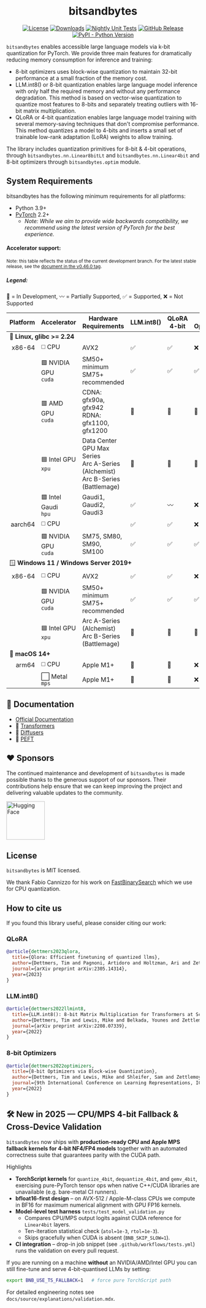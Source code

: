 <p align="center"><img src="https://avatars.githubusercontent.com/u/175231607?s=200&v=4" alt=""></p>
<h1 align="center">bitsandbytes</h1>
<p align="center">
    <a href="https://github.com/bitsandbytes-foundation/bitsandbytes/main/LICENSE"><img alt="License" src="https://img.shields.io/github/license/bitsandbytes-foundation/bitsandbytes.svg?color=blue"></a>
    <a href="https://pepy.tech/project/bitsandbytes"><img alt="Downloads" src="https://static.pepy.tech/badge/bitsandbytes/month"></a>
    <a href="https://github.com/bitsandbytes-foundation/bitsandbytes/actions/workflows/tests.yml"><img alt="Nightly Unit Tests" src="https://img.shields.io/github/actions/workflow/status/bitsandbytes-foundation/bitsandbytes/tests.yml?logo=github&label=Nightly%20Tests"></a>
    <a href="https://github.com/bitsandbytes-foundation/bitsandbytes/releases"><img alt="GitHub Release" src="https://img.shields.io/github/v/release/bitsandbytes-foundation/bitsandbytes"></a>
    <a href="https://pypi.org/project/bitsandbytes/"><img alt="PyPI - Python Version" src="https://img.shields.io/pypi/pyversions/bitsandbytes"></a>
</p>

`bitsandbytes` enables accessible large language models via k-bit quantization for PyTorch. We provide three main features for dramatically reducing memory consumption for inference and training:

* 8-bit optimizers uses block-wise quantization to maintain 32-bit performance at a small fraction of the memory cost.
* LLM.int8() or 8-bit quantization enables large language model inference with only half the required memory and without any performance degradation. This method is based on vector-wise quantization to quantize most features to 8-bits and separately treating outliers with 16-bit matrix multiplication.
* QLoRA or 4-bit quantization enables large language model training with several memory-saving techniques that don't compromise performance. This method quantizes a model to 4-bits and inserts a small set of trainable low-rank adaptation (LoRA) weights to allow training.

The library includes quantization primitives for 8-bit & 4-bit operations, through `bitsandbytes.nn.Linear8bitLt` and `bitsandbytes.nn.Linear4bit` and 8-bit optimizers through `bitsandbytes.optim` module.

## System Requirements
bitsandbytes has the following minimum requirements for all platforms:

* Python 3.9+
* [PyTorch](https://pytorch.org/get-started/locally/) 2.2+
  * _Note: While we aim to provide wide backwards compatibility, we recommend using the latest version of PyTorch for the best experience._

#### Accelerator support:

<small>Note: this table reflects the status of the current development branch. For the latest stable release, see the
[document in the v0.46.0 tag](https://github.com/bitsandbytes-foundation/bitsandbytes/blob/0.46.0/README.md#accelerator-support).
</small>

##### Legend:
🚧 = In Development,
〰️ = Partially Supported,
✅ = Supported,
❌ = Not Supported

<table>
  <thead>
    <tr>
      <th>Platform</th>
      <th>Accelerator</th>
      <th>Hardware Requirements</th>
      <th>LLM.int8()</th>
      <th>QLoRA 4-bit</th>
      <th>8-bit Optimizers</th>
    </tr>
  </thead>
  <tbody>
    <tr>
      <td colspan="6">🐧 <strong>Linux, glibc >= 2.24</strong></td>
    </tr>
    <tr>
      <td align="right">x86-64</td>
      <td>◻️ CPU</td>
      <td>AVX2</td>
      <td>✅</td>
      <td>✅</td>
      <td>❌</td>
    </tr>
    <tr>
      <td></td>
      <td>🟩 NVIDIA GPU <br><code>cuda</code></td>
      <td>SM50+ minimum<br>SM75+ recommended</td>
      <td>✅</td>
      <td>✅</td>
      <td>✅</td>
    </tr>
    <tr>
      <td></td>
      <td>🟥 AMD GPU <br><code>cuda</code></td>
      <td>
        CDNA: gfx90a, gfx942<br>
        RDNA: gfx1100, gfx1200
      </td>
      <td>🚧</td>
      <td>🚧</td>
      <td>🚧</td>
    </tr>
    <tr>
      <td></td>
      <td>🟦 Intel GPU <br><code>xpu</code></td>
      <td>
        Data Center GPU Max Series<br>
        Arc A-Series (Alchemist)<br>
        Arc B-Series (Battlemage)
      </td>
      <td>🚧</td>
      <td>🚧</td>
      <td>🚧</td>
    </tr>
    <tr>
      <td></td>
      <td>🟪 Intel Gaudi <br><code>hpu</code></td>
      <td>Gaudi1, Gaudi2, Gaudi3</td>
      <td>✅</td>
      <td>〰️</td>
      <td>❌</td>
    </tr>
    <tr>
      <td align="right">aarch64</td>
      <td>◻️ CPU</td>
      <td></td>
      <td>✅</td>
      <td>✅</td>
      <td>❌</td>
    </tr>
    <tr>
      <td></td>
      <td>🟩 NVIDIA GPU <br><code>cuda</code></td>
      <td>SM75, SM80, SM90, SM100</td>
      <td>✅</td>
      <td>✅</td>
      <td>✅</td>
    </tr>
    <tr>
      <td colspan="6">🪟 <strong>Windows 11 / Windows Server 2019+</strong></td>
    </tr>
    <tr>
      <td align="right">x86-64</td>
      <td>◻️ CPU</td>
      <td>AVX2</td>
      <td>✅</td>
      <td>✅</td>
      <td>❌</td>
    </tr>
    <tr>
      <td></td>
      <td>🟩 NVIDIA GPU <br><code>cuda</code></td>
      <td>SM50+ minimum<br>SM75+ recommended</td>
      <td>✅</td>
      <td>✅</td>
      <td>✅</td>
    </tr>
    <tr>
      <td></td>
      <td>🟦 Intel GPU <br><code>xpu</code></td>
      <td>
        Arc A-Series (Alchemist) <br>
        Arc B-Series (Battlemage)
      </td>
      <td>🚧</td>
      <td>🚧</td>
      <td>🚧</td>
    </tr>
    <tr>
      <td colspan="6">🍎 <strong>macOS 14+</strong></td>
    </tr>
    <tr>
      <td align="right">arm64</td>
      <td>◻️ CPU</td>
      <td>Apple M1+</td>
      <td>🚧</td>
      <td>🚧</td>
      <td>❌</td>
    </tr>
    <tr>
      <td></td>
      <td>⬜ Metal <br><code>mps</code></td>
      <td>Apple M1+</td>
      <td>🚧</td>
      <td>🚧</td>
      <td>❌</td>
  </tbody>
</table>

## :book: Documentation
* [Official Documentation](https://huggingface.co/docs/bitsandbytes/main)
* 🤗 [Transformers](https://huggingface.co/docs/transformers/quantization/bitsandbytes)
* 🤗 [Diffusers](https://huggingface.co/docs/diffusers/quantization/bitsandbytes)
* 🤗 [PEFT](https://huggingface.co/docs/peft/developer_guides/quantization#quantize-a-model)

## :heart: Sponsors
The continued maintenance and development of `bitsandbytes` is made possible thanks to the generous support of our sponsors. Their contributions help ensure that we can keep improving the project and delivering valuable updates to the community.

<a href="https://hf.co" target="_blank"><img width="100" src="https://huggingface.co/datasets/huggingface/brand-assets/resolve/main/hf-logo.svg" alt="Hugging Face"></a>

## License
`bitsandbytes` is MIT licensed.

We thank Fabio Cannizzo for his work on [FastBinarySearch](https://github.com/fabiocannizzo/FastBinarySearch) which we use for CPU quantization.

## How to cite us
If you found this library useful, please consider citing our work:

### QLoRA

```bibtex
@article{dettmers2023qlora,
  title={Qlora: Efficient finetuning of quantized llms},
  author={Dettmers, Tim and Pagnoni, Artidoro and Holtzman, Ari and Zettlemoyer, Luke},
  journal={arXiv preprint arXiv:2305.14314},
  year={2023}
}
```

### LLM.int8()

```bibtex
@article{dettmers2022llmint8,
  title={LLM.int8(): 8-bit Matrix Multiplication for Transformers at Scale},
  author={Dettmers, Tim and Lewis, Mike and Belkada, Younes and Zettlemoyer, Luke},
  journal={arXiv preprint arXiv:2208.07339},
  year={2022}
}
```

### 8-bit Optimizers

```bibtex
@article{dettmers2022optimizers,
  title={8-bit Optimizers via Block-wise Quantization},
  author={Dettmers, Tim and Lewis, Mike and Shleifer, Sam and Zettlemoyer, Luke},
  journal={9th International Conference on Learning Representations, ICLR},
  year={2022}
}
```

## :hammer_and_wrench: New in 2025 — CPU/MPS 4-bit Fallback & Cross-Device Validation

`bitsandbytes` now ships with **production-ready CPU and Apple MPS fallback kernels for 4-bit NF4/FP4 models** together with an automated correctness suite that guarantees parity with the CUDA path.

Highlights

* **TorchScript kernels** for `quantize_4bit`, `dequantize_4bit`, and `gemv_4bit`, exercising pure-PyTorch tensor ops when native C++/CUDA libraries are unavailable (e.g. bare-metal CI runners).
* **bfloat16‐first design** – on AVX-512 / Apple-M-class CPUs we compute in BF16 for maximum numerical alignment with GPU FP16 kernels.
* **Model-level test harness** `tests/test_model_validation.py`
  * Compares CPU/MPS output logits against CUDA reference for `Linear4bit` layers.
  * Ten-iteration statistical check (`atol=1e-3`, `rtol=1e-3`).
  * Skips gracefully when CUDA is absent (`BNB_SKIP_SLOW=1`).
* **CI integration** – drop-in job snippet (see `.github/workflows/tests.yml`) runs the validation on every pull request.

If you are running on a machine **without** an NVIDIA/AMD/Intel GPU you can still fine-tune and serve 4-bit-quantised LLMs by setting:

```bash
export BNB_USE_TS_FALLBACK=1   # force pure TorchScript path
```

For detailed engineering notes see `docs/source/explanations/validation.mdx`.
